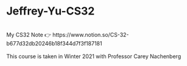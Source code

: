 # Jeffrey-Yu-CS32
</br>
My CS32 Note 👉 https://www.notion.so/CS-32-b677d32db20246b18f344d7f3f187181
</br>
</br>
This course is taken in Winter 2021 with Professor Carey Nachenberg
